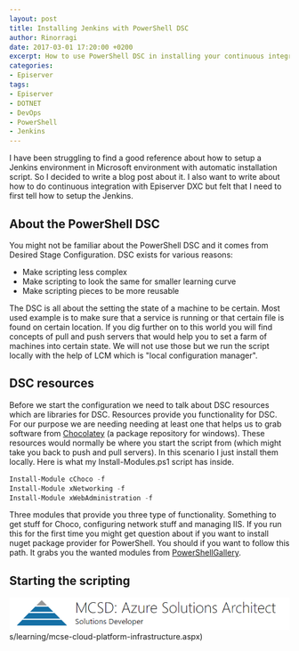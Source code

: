 ```yaml
---
layout: post
title: Installing Jenkins with PowerShell DSC
author: Rinorragi
date: 2017-03-01 17:20:00 +0200
excerpt: How to use PowerShell DSC in installing your continuous integration server.
categories: 
- Episerver
tags: 
- Episerver 
- DOTNET 
- DevOps
- PowerShell
- Jenkins
---
```

I have been struggling to find a good reference about how to setup a Jenkins environment in Microsoft environment with automatic installation script. So I decided to write a blog post about it. I also want to write about how to do continuous integration with Episerver DXC but felt that I need to first tell how to setup the Jenkins.

## About the PowerShell DSC

You might not be familiar about the PowerShell DSC and it comes from Desired Stage Configuration. DSC exists for various reasons:

* Make scripting less complex
* Make scripting to look the same for smaller learning curve 
* Make scripting pieces to be more reusable

The DSC is all about the setting the state of a machine to be certain. Most used example is to make sure that a service is running or that certain file is found on certain location. If you dig further on to this world you will find concepts of pull and push servers that would help you to set a farm of machines into certain state. We will not use those but we run the script locally with the help of LCM which is "local configuration manager". 

## DSC resources 

Before we start the configuration we need to talk about DSC resources which are libraries for DSC. Resources provide you functionality for DSC. For our purpose we are needing needing at least one that helps us to grab software from [Chocolatey](https://chocolatey.org/) (a package repository for windows). These resources would normally be where you start the script from (which might take you back to push and pull servers). In this scenario I just install them locally. Here is what my Install-Modules.ps1 script has inside.

```powershell
Install-Module cChoco -f
Install-Module xNetworking -f
Install-Module xWebAdministration -f
```

Three modules that provide you three type of functionality. Something to get stuff for Choco, configuring network stuff and managing IIS. If you run this for the first time you might get question about if you want to install nuget package provider for PowerShell. You should if you want to follow this path. It grabs you the wanted modules from [PowerShellGallery](https://www.powershellgallery.com/packages/cChoco/2.3.1.0). 

## Starting the scripting



![Tools](/img/azure-certification/mcsd_pyramid.png)s/learning/mcse-cloud-platform-infrastructure.aspx)
